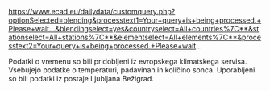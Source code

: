 https://www.ecad.eu/dailydata/customquery.php?optionSelected=blending&processtext1=Your+query+is+being+processed.+Please+wait...&blendingselect=yes&countryselect=All+countries%7C**&stationselect=All+stations%7C**&elementselect=All+elements%7C**&processtext2=Your+query+is+being+processed.+Please+wait...

Podatki o vremenu so bili pridobljeni iz evropskega klimatskega servisa. Vsebujejo podatke o temperaturi, padavinah in količino sonca. Uporabljeni so bili podatki iz postaje Ljubljana Bežigrad.